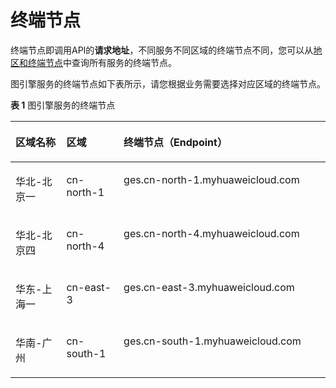 # 终端节点<a name="ges_03_0130"></a>

终端节点即调用API的**请求地址**，不同服务不同区域的终端节点不同，您可以从[地区和终端节点](https://developer.huaweicloud.com/endpoint?all)中查询所有服务的终端节点。

图引擎服务的终端节点如下表所示，请您根据业务需要选择对应区域的终端节点。

**表 1**  图引擎服务的终端节点

<a name="table171073378112"></a>
<table><thead align="left"><tr id="row120917371917"><th class="cellrowborder" valign="top" width="16.16%" id="mcps1.2.4.1.1"><p id="p1120903715110"><a name="p1120903715110"></a><a name="p1120903715110"></a>区域名称</p>
</th>
<th class="cellrowborder" valign="top" width="18.18%" id="mcps1.2.4.1.2"><p id="p1209193715118"><a name="p1209193715118"></a><a name="p1209193715118"></a>区域</p>
</th>
<th class="cellrowborder" valign="top" width="65.66%" id="mcps1.2.4.1.3"><p id="p14209137211"><a name="p14209137211"></a><a name="p14209137211"></a>终端节点（Endpoint）</p>
</th>
</tr>
</thead>
<tbody><tr id="row202097371715"><td class="cellrowborder" valign="top" width="16.16%" headers="mcps1.2.4.1.1 "><p id="p169315093915"><a name="p169315093915"></a><a name="p169315093915"></a>华北-北京一</p>
</td>
<td class="cellrowborder" valign="top" width="18.18%" headers="mcps1.2.4.1.2 "><p id="p1293135043912"><a name="p1293135043912"></a><a name="p1293135043912"></a>cn-north-1</p>
</td>
<td class="cellrowborder" valign="top" width="65.66%" headers="mcps1.2.4.1.3 "><p id="p1093155083913"><a name="p1093155083913"></a><a name="p1093155083913"></a>ges.cn-north-1.myhuaweicloud.com</p>
</td>
</tr>
<tr id="row10514185113818"><td class="cellrowborder" valign="top" width="16.16%" headers="mcps1.2.4.1.1 "><p id="p427181812914"><a name="p427181812914"></a><a name="p427181812914"></a>华北-北京四</p>
</td>
<td class="cellrowborder" valign="top" width="18.18%" headers="mcps1.2.4.1.2 "><p id="p42719181094"><a name="p42719181094"></a><a name="p42719181094"></a>cn-north-4</p>
</td>
<td class="cellrowborder" valign="top" width="65.66%" headers="mcps1.2.4.1.3 "><p id="p16278183911"><a name="p16278183911"></a><a name="p16278183911"></a>ges.cn-north-4.myhuaweicloud.com</p>
</td>
</tr>
<tr id="row4759004915"><td class="cellrowborder" valign="top" width="16.16%" headers="mcps1.2.4.1.1 "><p id="p183571430796"><a name="p183571430796"></a><a name="p183571430796"></a>华东-上海一</p>
</td>
<td class="cellrowborder" valign="top" width="18.18%" headers="mcps1.2.4.1.2 "><p id="p16358230199"><a name="p16358230199"></a><a name="p16358230199"></a>cn-east-3</p>
</td>
<td class="cellrowborder" valign="top" width="65.66%" headers="mcps1.2.4.1.3 "><p id="p203581730594"><a name="p203581730594"></a><a name="p203581730594"></a>ges.cn-east-3.myhuaweicloud.com</p>
</td>
</tr>
<tr id="row1276011012913"><td class="cellrowborder" valign="top" width="16.16%" headers="mcps1.2.4.1.1 "><p id="p177515451993"><a name="p177515451993"></a><a name="p177515451993"></a>华南-广州</p>
</td>
<td class="cellrowborder" valign="top" width="18.18%" headers="mcps1.2.4.1.2 "><p id="p187512458914"><a name="p187512458914"></a><a name="p187512458914"></a>cn-south-1</p>
</td>
<td class="cellrowborder" valign="top" width="65.66%" headers="mcps1.2.4.1.3 "><p id="p7751124517918"><a name="p7751124517918"></a><a name="p7751124517918"></a>ges.cn-south-1.myhuaweicloud.com</p>
</td>
</tr>
</tbody>
</table>

